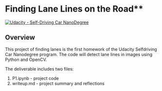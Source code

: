 
# Finding Lane Lines on the Road**
[![Udacity - Self-Driving Car NanoDegree](https://s3.amazonaws.com/udacity-sdc/github/shield-carnd.svg)](http://www.udacity.com/drive)

Overview
---

This project of finding lanes is the first homework of the Udacity Selfdriving Car Nanodegree program. The code will detect lane lines in images using Python and OpenCV.  

The deliverable includes two files:
1. P1.ipynb - project code
2. writeup.md - project summary and reflections



